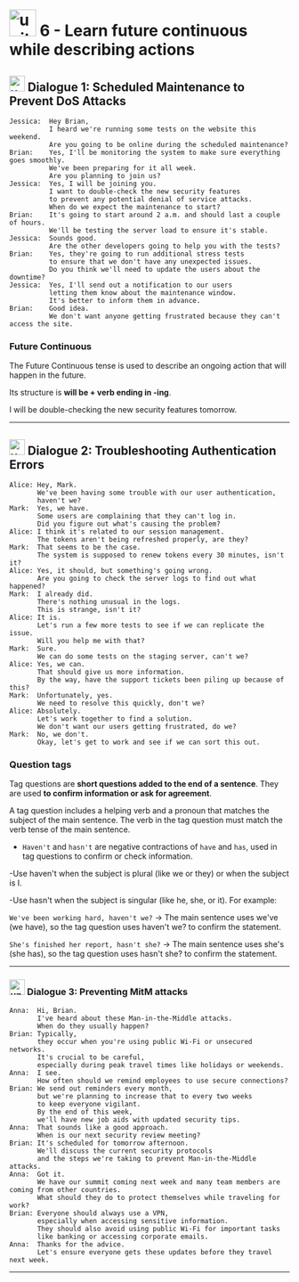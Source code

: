 # <img width="48" height="48" src="https://img.icons8.com/emoji/48/united-kingdom-emoji.png" alt="united-kingdom-emoji"/> 6 - Learn future continuous while describing actions

## <img width="28" height="28" src="https://img.icons8.com/emoji/28/united-kingdom-emoji.png" alt="united-kingdom-emoji"/> Dialogue 1: Scheduled Maintenance to Prevent DoS Attacks

```
Jessica:  Hey Brian,
          I heard we're running some tests on the website this weekend.
          Are you going to be online during the scheduled maintenance?
Brian:    Yes, I'll be monitoring the system to make sure everything goes smoothly.
          We've been preparing for it all week.
          Are you planning to join us?
Jessica:  Yes, I will be joining you.
          I want to double-check the new security features
          to prevent any potential denial of service attacks.
          When do we expect the maintenance to start?
Brian:    It's going to start around 2 a.m. and should last a couple of hours.
          We'll be testing the server load to ensure it's stable.
Jessica:  Sounds good.
          Are the other developers going to help you with the tests?
Brian:    Yes, they're going to run additional stress tests
          to ensure that we don't have any unexpected issues.
          Do you think we'll need to update the users about the downtime?
Jessica:  Yes, I'll send out a notification to our users
          letting them know about the maintenance window.
          It's better to inform them in advance.
Brian:    Good idea.
          We don't want anyone getting frustrated because they can't access the site.
```

### Future Continuous

The Future Continuous tense is used to describe an ongoing action that will happen in the future. 

Its structure is **will be + verb ending in -ing**.

I will be double-checking the new security features tomorrow.


---

## <img width="28" height="28" src="https://img.icons8.com/emoji/28/united-kingdom-emoji.png" alt="united-kingdom-emoji"/> Dialogue 2: Troubleshooting Authentication Errors

```
Alice: Hey, Mark.
       We've been having some trouble with our user authentication,
       haven't we?
Mark:  Yes, we have.
       Some users are complaining that they can't log in.
       Did you figure out what's causing the problem?
Alice: I think it's related to our session management.
       The tokens aren't being refreshed properly, are they?
Mark:  That seems to be the case.
       The system is supposed to renew tokens every 30 minutes, isn't it?
Alice: Yes, it should, but something's going wrong.
       Are you going to check the server logs to find out what happened?
Mark:  I already did.
       There's nothing unusual in the logs.
       This is strange, isn't it?
Alice: It is.
       Let's run a few more tests to see if we can replicate the issue.
       Will you help me with that?
Mark:  Sure.
       We can do some tests on the staging server, can't we?
Alice: Yes, we can.
       That should give us more information.
       By the way, have the support tickets been piling up because of this?
Mark:  Unfortunately, yes.
       We need to resolve this quickly, don't we?
Alice: Absolutely.
       Let's work together to find a solution.
       We don't want our users getting frustrated, do we?
Mark:  No, we don't.
       Okay, let's get to work and see if we can sort this out.
```

### Question tags

Tag questions are **short questions added to the end of a sentence**. They are used **to confirm information or ask for agreement**. 

A tag question includes a helping verb and a pronoun that matches the subject of the main sentence. The verb in the tag question must match the verb tense of the main sentence.

- `Haven't` and `hasn't` are negative contractions of `have` and `has`, used in tag questions to confirm or check information.

-Use haven't when the subject is plural (like we or they) or when the subject is I. 

-Use hasn't when the subject is singular (like he, she, or it). For example:

`We've been working hard, haven't we?` -> The main sentence uses we've (we have), so the tag question uses haven't we? to confirm the statement.

`She's finished her report, hasn't she?` -> The main sentence uses she's (she has), so the tag question uses hasn't she? to confirm the statement.

---

### <img width="28" height="28" src="https://img.icons8.com/emoji/28/united-kingdom-emoji.png" alt="united-kingdom-emoji"/>  Dialogue 3: Preventing MitM attacks


```
Anna:  Hi, Brian.
       I've heard about these Man-in-the-Middle attacks.
       When do they usually happen?
Brian: Typically,
       they occur when you're using public Wi-Fi or unsecured networks.
       It's crucial to be careful,
       especially during peak travel times like holidays or weekends.
Anna:  I see.
       How often should we remind employees to use secure connections?
Brian: We send out reminders every month,
       but we're planning to increase that to every two weeks
       to keep everyone vigilant.
       By the end of this week,
       we'll have new job aids with updated security tips.
Anna:  That sounds like a good approach.
       When is our next security review meeting?
Brian: It's scheduled for tomorrow afternoon.
       We'll discuss the current security protocols
       and the steps we're taking to prevent Man-in-the-Middle attacks.
Anna:  Got it.
       We have our summit coming next week and many team members are coming from other countries.
       What should they do to protect themselves while traveling for work?
Brian: Everyone should always use a VPN,
       especially when accessing sensitive information.
       They should also avoid using public Wi-Fi for important tasks
       like banking or accessing corporate emails.
Anna:  Thanks for the advice.
       Let's ensure everyone gets these updates before they travel next week.
```

---
